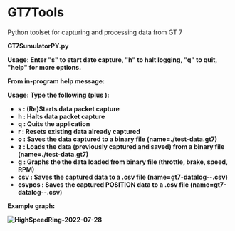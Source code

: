 # GT7Tools
Python toolset for capturing and processing data from GT 7

<B>GT7SumulatorPY.py

Usage: Enter "s" to start date capture, "h" to halt logging, "q" to quit, "help" for more options.


From in-program help message:

Usage:  Type the following (plus <Return>):
  - s	:      (Re)Starts data packet capture
  - h	:      Halts data packet capture
  - q	:      Quits the application
  - r	:      Resets existing data already captured
  - o :	    Saves the data captured to a binary file (name=./test-data.gt7)
  - z	:      Loads the data (previously captured and saved) from a binary file (name=./test-data.gt7)
  - g	:      Graphs the the data loaded from binary file (throttle, brake, speed, RPM)
  - csv	:    Saves the captured data to a .csv file (name=gt7-datalog-<date>-<time>.csv)
  - csvpos : Saves the captured POSITION data to a .csv file (name=gt7-datalog-<date>-<time>.csv)

 
Example graph:
  
  ![HighSpeedRing-2022-07-28](https://user-images.githubusercontent.com/36106138/181679590-880f3002-f966-43cf-966a-a2606dd459c3.jpg)
